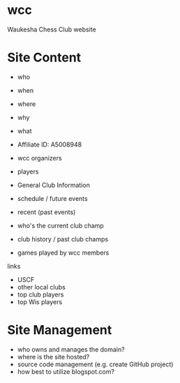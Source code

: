 # wcc
Waukesha Chess Club website

# Site Content

- who
- when
- where
- why
- what

- Affiliate ID: A5008948
- wcc organizers
- players
- General Club Information
- schedule / future events
- recent (past events)
- who's the current club champ
- club history / past club champs
- games played by wcc members


links
- USCF
- other local clubs
- top club players
- top Wis players


# Site Management
- who owns and manages the domain?
- where is the site hosted?
- source code management (e.g. create GitHub project)
- how best to utilize blogspot.com?

